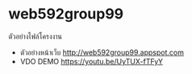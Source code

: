 # web592group99
ตัวอย่างไฟล์โครงงาน  

- ตัวอย่างหน้าเว็บ http://web592group99.appspot.com
- VDO DEMO https://youtu.be/UyTUX-fTFyY
